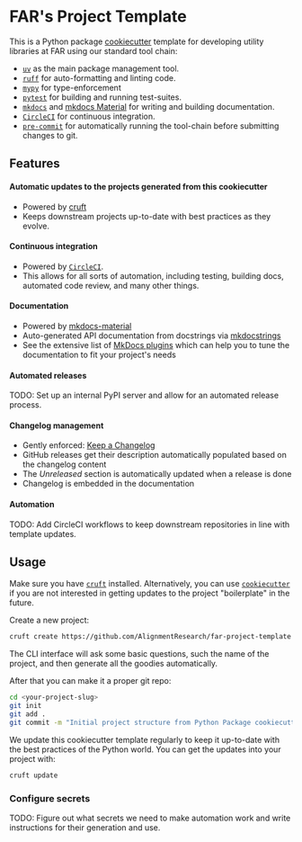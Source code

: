 # FAR's Project Template

This is a Python package
[cookiecutter](https://cookiecutter.readthedocs.io/en/latest/README.html) template
for developing utility libraries at FAR using our standard tool chain:

- [`uv`](https://docs.astral.sh/uv/) as the main package management tool.
- [`ruff`](https://docs.astral.sh/ruff/) for auto-formatting and linting code.
- [`mypy`](https://mypy-lang.org/) for type-enforcement
- [`pytest`](https://docs.pytest.org/en/stable/) for building and running test-suites.
- [`mkdocs`](https://www.mkdocs.org/) and [mkdocs Material](https://squidfunk.github.io/mkdocs-material/)
  for writing and building documentation.
- [`CircleCI`](https://circleci.com/docs/) for continuous integration.
- [`pre-commit`](https://pre-commit.com/) for automatically running the tool-chain
  before submitting changes to git.

## Features

#### Automatic updates to the projects generated from this cookiecutter

* Powered by [cruft](https://cruft.github.io/cruft/)
* Keeps downstream projects up-to-date with best practices as they evolve.

#### Continuous integration

* Powered by [`CircleCI`](https://circleci.com/docs/).
* This allows for all sorts of automation, including testing, building docs, automated code review, and many other things.

#### Documentation

* Powered by [mkdocs-material](https://github.com/squidfunk/mkdocs-material)
* Auto-generated API documentation from docstrings via [mkdocstrings](https://github.com/mkdocstrings/mkdocstrings)
* See the extensive list of [MkDocs plugins](https://github.com/mkdocs/mkdocs/wiki/MkDocs-Plugins) which can help you
 to tune the documentation to fit your project's needs

#### Automated releases

TODO: Set up an internal PyPI server and allow for an automated release process.

#### Changelog management

* Gently enforced: [Keep a Changelog](https://keepachangelog.com/en/1.0.0/)
* GitHub releases get their description automatically populated based on the changelog content
* The _Unreleased_ section is automatically updated when a release is done
* Changelog is embedded in the documentation

#### Automation

TODO: Add CircleCI workflows to keep downstream repositories in line with template updates.

## Usage

Make sure you have [`cruft`](https://github.com/cruft/cruft#installation) installed. Alternatively, you can use
 [`cookiecutter`](https://cookiecutter.readthedocs.io/en/latest/installation.html) if you are not interested in
  getting updates to the project "boilerplate" in the future.

Create a new project:

```sh
cruft create https://github.com/AlignmentResearch/far-project-template
```

The CLI interface will ask some basic questions, such the name of the project, and then
generate all the goodies automatically.

After that you can make it a proper git repo:

```sh
cd <your-project-slug>
git init
git add .
git commit -m "Initial project structure from Python Package cookiecutter"
```

We update this cookiecutter template regularly to keep it up-to-date with the best
practices of the Python world. You can get the updates into your project with:

```sh
cruft update
```

### Configure secrets

TODO: Figure out what secrets we need to make automation work and write instructions for their generation and use.
